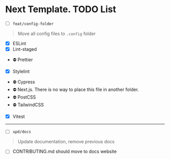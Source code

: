 # Next Template. TODO List

- [ ] ``feat/config-folder``
> Move all config files to ``.config`` folder
  - [X] ESLint
  - [X] Lint-staged
  - ⛔ Prettier
  - [X] Stylelint
  - ⛔ Cypress
  - ⛔ Next.js. There is no way to place this file in another folder.
  - ⛔ PostCSS
  - ⛔ TailwindCSS
  - [X] Vitest

<hr />

- [ ] ``upd/docs``
> Update documentation, remove previous docs
  - [ ] CONTRIBUTING.md should move to docs website
